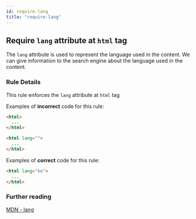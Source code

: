 ```yaml
---
id: require-lang
title: "require-lang"
---
```


## Require `lang` attribute at `html` tag

The `lang` attribute is used to represent the language used in the content.
We can give information to the search engine about the language used in the content.

### Rule Details

This rule enforces the `lang` attribute at `html` tag

Examples of **incorrect** code for this rule:

```html
<html>
  ...
</html>

<html lang="">
  ...
</html>
```

Examples of **correct** code for this rule:

```html
<html lang="ko">
  ...
</html>
```

### Further reading

[MDN - lang](https://developer.mozilla.org/ko/docs/Web/HTML/Global_attributes/lang)
